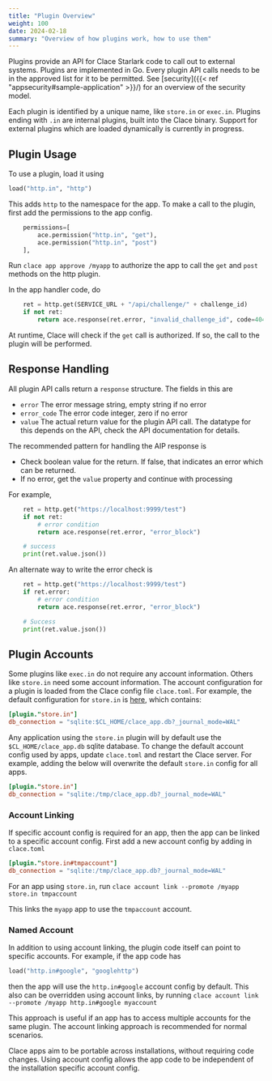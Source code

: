 ```yaml
---
title: "Plugin Overview"
weight: 100
date: 2024-02-18
summary: "Overview of how plugins work, how to use them"
---
```


Plugins provide an API for Clace Starlark code to call out to external systems. Plugins are implemented in Go. Every plugin API calls needs to be in the approved list for it to be permitted. See [security]({{< ref "appsecurity#sample-application" >}}/) for an overview of the security model.

Each plugin is identified by a unique name, like `store.in` or `exec.in`. Plugins ending with `.in` are internal plugins, built into the Clace binary. Support for external plugins which are loaded dynamically is currently in progress.

## Plugin Usage

To use a plugin, load it using

```python
load("http.in", "http")
```

This adds `http` to the namespace for the app. To make a call to the plugin, first add the permissions to the app config.

```python
    permissions=[
        ace.permission("http.in", "get"),
        ace.permission("http.in", "post")
    ],
```

Run `clace app approve /myapp` to authorize the app to call the `get` and `post` methods on the http plugin.

In the app handler code, do

```python
    ret = http.get(SERVICE_URL + "/api/challenge/" + challenge_id)
    if not ret:
        return ace.response(ret.error, "invalid_challenge_id", code=404)
```

At runtime, Clace will check if the `get` call is authorized. If so, the call to the plugin will be performed.

## Response Handling

All plugin API calls return a `response` structure. The fields in this are

- `error` The error message string, empty string if no error
- `error_code` The error code integer, zero if no error
- `value` The actual return value for the plugin API call. The datatype for this depends on the API, check the API documentation for details.

The recommended pattern for handling the AIP response is

- Check boolean value for the return. If false, that indicates an error which can be returned.
- If no error, get the `value` property and continue with processing

For example,

```python
    ret = http.get("https://localhost:9999/test")
    if not ret:
        # error condition
        return ace.response(ret.error, "error_block")

    # success
    print(ret.value.json())
```

An alternate way to write the error check is

```python
    ret = http.get("https://localhost:9999/test")
    if ret.error:
        # error condition
        return ace.response(ret.error, "error_block")

    # Success
    print(ret.value.json())
```

## Plugin Accounts

Some plugins like `exec.in` do not require any account information. Others like `store.in` need some account information. The account configuration for a plugin is loaded from the Clace config file `clace.toml`. For example, the default configuration for `store.in` is [here](https://github.com/claceio/clace/blob/4cde3059e6a99abae20cebbddde5473149065fa9/internal/utils/clace.default.toml#L48), which contains:

```toml
[plugin."store.in"]
db_connection = "sqlite:$CL_HOME/clace_app.db?_journal_mode=WAL"
```

Any application using the `store.in` plugin will by default use the `$CL_HOME/clace_app.db` sqlite database. To change the default account config used by apps, update `clace.toml` and restart the Clace server. For example, adding the below will overwrite the default `store.in` config for all apps.

```toml
[plugin."store.in"]
db_connection = "sqlite:/tmp/clace_app.db?_journal_mode=WAL"
```

### Account Linking

If specific account config is required for an app, then the app can be linked to a specific account config. First add a new account config by adding in `clace.toml`

```toml
[plugin."store.in#tmpaccount"]
db_connection = "sqlite:/tmp/clace_app.db?_journal_mode=WAL"
```

For an app using `store.in`, run `clace account link --promote /myapp store.in tmpaccount`

This links the `myapp` app to use the `tmpaccount` account.

### Named Account

In addition to using account linking, the plugin code itself can point to specific accounts. For example, if the app code has

```python
load("http.in#google", "googlehttp")
```

then the app will use the `http.in#google` account config by default. This also can be overridden using account links, by
running `clace account link --promote /myapp http.in#google myaccount`

This approach is useful if an app has to access multiple accounts for the same plugin. The account linking approach is recommended for normal scenarios.

Clace apps aim to be portable across installations, without requiring code changes. Using account config allows the app code to be independent of the installation specific account config.
